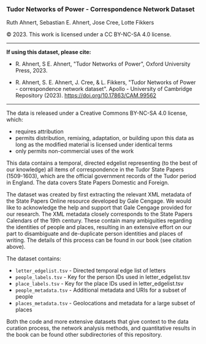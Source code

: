 ### Tudor Networks of Power - Correspondence Network Dataset

Ruth Ahnert, Sebastian E. Ahnert, Jose Cree, Lotte Fikkers

© 2023. This work is licensed under a CC BY-NC-SA 4.0 license. 

---

**If using this dataset, please cite:**

- R. Ahnert, S E. Ahnert, "Tudor Networks of Power", Oxford University Press, 2023.

- R. Ahnert, S. E. Ahnert, J. Cree, & L. Fikkers, "Tudor Networks of Power - correspondence network dataset". Apollo - University of Cambridge Repository (2023). https://doi.org/10.17863/CAM.99562

---

The data is released under a Creative Commons BY-NC-SA 4.0 license, which:
- requires attribution
- permits distribution, remixing, adaptation, or building upon this data as long as the modified material is licensed under identical terms
- only permits non-commercial uses of the work

This data contains a temporal, directed edgelist representing (to the best of our knowledge) all items of correspondence in the Tudor State Papers (1509-1603), which are the official government records of the Tudor period in England. The data covers State Papers Domestic and Foreign.

The dataset was created by first extracting the relevant XML metadata of the State Papers Online resource developed by Gale Cengage. We would like to acknowledge the help and support that Gale Cengage provided for our research. The XML metadata closely corresponds to the State Papers Calendars of the 19th century. These contain many ambiguities regarding the identities of people and places, resulting in an extensive effort on our part to disambiguate and de-duplicate person identities and places of writing. The details of this process can be found in our book (see citation above).

The dataset contains:

- `letter_edgelist.tsv`	- Directed temporal edge list of letters
- `people_labels.tsv`	- Key for the person IDs used in letter_edgelist.tsv
- `place_labels.tsv` - Key for the place IDs used in letter_edgelist.tsv
- `people_metadata.tsv`	- Additional metadata and URIs for a subset of people
- `places_metadata.tsv`	- Geolocations and metadata for a large subset of places

Both the code and more extensive datasets that give context to the data curation process, the network analysis methods, and quantitative results in the book can be found other subdirectories of this repository.
